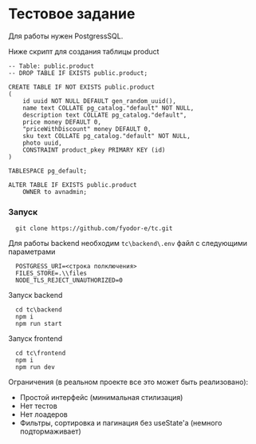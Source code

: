 # Тестовое задание

Для работы нужен PostgressSQL.

Ниже скрипт для создания таблицы product
```
-- Table: public.product
-- DROP TABLE IF EXISTS public.product;

CREATE TABLE IF NOT EXISTS public.product
(
    id uuid NOT NULL DEFAULT gen_random_uuid(),
    name text COLLATE pg_catalog."default" NOT NULL,
    description text COLLATE pg_catalog."default",
    price money DEFAULT 0,
    "priceWithDiscount" money DEFAULT 0,
    sku text COLLATE pg_catalog."default" NOT NULL,
    photo uuid,
    CONSTRAINT product_pkey PRIMARY KEY (id)
)

TABLESPACE pg_default;

ALTER TABLE IF EXISTS public.product
    OWNER to avnadmin;
```

### Запуск

```
  git clone https://github.com/fyodor-e/tc.git
```

Для работы backend необходим `tc\backend\.env` файл с  следующими параметрами
```
  POSTGRESS_URI=<строка полключения>
  FILES_STORE=.\\files
  NODE_TLS_REJECT_UNAUTHORIZED=0
```

Запуск backend
```
  cd tc\backend
  npm i
  npm run start
```

Запуск frontend
```
  cd tc\frontend
  npm i
  npm run dev
```

Ограничения (в реальном проекте все это может быть реализовано):
  - Простой интерфейс (минимальная стилизация)
  - Нет тестов
  - Нет лоадеров
  - Фильтры, сортировка и пагинация без useState'a (немного подтормаживает)